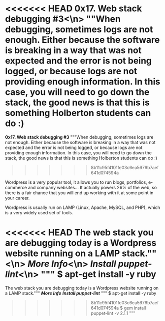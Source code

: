 <<<<<<< HEAD
**0x17. Web stack debugging #3**<\n>
""When debugging, sometimes logs are not enough. Either because the software is breaking in a way that was not expected and the error is not being logged, or because logs are not providing enough information. In this case, you will need to go down the stack, the good news is that this is something Holberton students can do :)
=======
**0x17. Web stack debugging #3**</n>
"""When debugging, sometimes logs are not enough. Either because the software is breaking in a way that was not expected and the error is not being logged, or because logs are not providing enough information. In this case, you will need to go down the stack, the good news is that this is something Holberton students can do :)
>>>>>>> 8b11c95f4101fe03c6ea5676b7aef641d074594a

Wordpress is a very popular tool, it allows you to run blogs, portfolios, e-commerce and company websites… It actually powers 26% of the web, so there is a fair chance that you will end up working with it at some point in your career.

Wordpress is usually run on LAMP (Linux, Apache, MySQL, and PHP), which is a very widely used set of tools.

<<<<<<< HEAD
The web stack you are debugging today is a Wordpress website running on a LAMP stack."" <\n>
***More Info***<\n>
***Install puppet-lint***<\n>
"""
$ apt-get install -y ruby</n>
=======
The web stack you are debugging today is a Wordpress website running on a LAMP stack."""
***More Info***</n>
***Install puppet-lint***</n>
"""
$ apt-get install -y ruby
>>>>>>> 8b11c95f4101fe03c6ea5676b7aef641d074594a
$ gem install puppet-lint -v 2.1.1
"""
